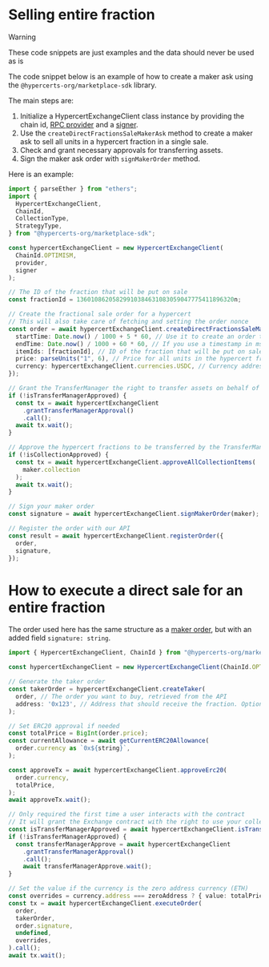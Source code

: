 # Selling entire fraction

> [!WARNING]
>
> These code snippets are just examples and the data should never be used as is

The code snippet below is an example of how to create a maker ask using the `@hypercerts-org/marketplace-sdk` library.

The main steps are:

1. Initialize a HypercertExchangeClient class instance by providing the chain id, [RPC provider](https://docs.ethers.io/v6/api/providers/) and a [signer](https://docs.ethers.org/v6/api/providers/#Signer).
2. Use the `createDirectFractionsSaleMakerAsk` method to create a maker ask to sell all units in a hypercert fraction in a single sale.
3. Check and grant necessary approvals for transferring assets.
4. Sign the maker ask order with `signMakerOrder` method.

Here is an example:

```ts
import { parseEther } from "ethers";
import {
  HypercertExchangeClient,
  ChainId,
  CollectionType,
  StrategyType,
} from "@hypercerts-org/marketplace-sdk";

const hypercertExchangeClient = new HypercertExchangeClient(
  ChainId.OPTIMISM,
  provider,
  signer
);

// The ID of the fraction that will be put on sale
const fractionId = 13601086205829910384631083059047775411896320n;

// Create the fractional sale order for a hypercert
// This will also take care of fetching and setting the order nonce
const order = await hypercertExchangeClient.createDirectFractionsSaleMakerAsk({
  startTime: Date.now() / 1000 + 5 * 60, // Use it to create an order that will be valid 5 minutes from now (Optional, defaults to the current timestamp in seconds)
  endTime: Date.now() / 1000 + 60 * 60, // If you use a timestamp in ms, the function will revert (this order will be valid for one hour)
  itemIds: [fractionId], // ID of the fraction that will be put on sale
  price: parseUnits("1", 6), // Price for all units in the hypercert fraction, in this example we're selling for 1 USDC.
  currency: hypercertExchangeClient.currencies.USDC, // Currency address (0x0 for ETH)
});

// Grant the TransferManager the right to transfer assets on behalf of the Hypercert Exchange Protocol
if (!isTransferManagerApproved) {
  const tx = await hypercertExchangeClient
    .grantTransferManagerApproval()
    .call();
  await tx.wait();
}

// Approve the hypercert fractions to be transferred by the TransferManager
if (!isCollectionApproved) {
  const tx = await hypercertExchangeClient.approveAllCollectionItems(
    maker.collection
  );
  await tx.wait();
}

// Sign your maker order
const signature = await hypercertExchangeClient.signMakerOrder(maker);

// Register the order with our API
const result = await hypercertExchangeClient.registerOrder({
  order,
  signature,
});
```

# How to execute a direct sale for an entire fraction

The order used here has the same structure as a [maker order](../src/types.ts#L116), but with an added field `signature: string`.

```ts
import { HypercertExchangeClient, ChainId } from "@hypercerts-org/marketplace-sdk";

const hypercertExchangeClient = new HypercertExchangeClient(ChainId.OPTIMISM, provider, signer);

// Generate the taker order
const takerOrder = hypercertExchangeClient.createTaker(
  order, // The order you want to buy, retrieved from the API
  address: '0x123', // Address that should receive the fraction. Optional, defaults to the used wallet's address.
);

// Set ERC20 approval if needed
const totalPrice = BigInt(order.price);
const currentAllowance = await getCurrentERC20Allowance(
  order.currency as `0x${string}`,
);

const approveTx = await hypercertExchangeClient.approveErc20(
  order.currency,
  totalPrice,
);
await approveTx.wait();

// Only required the first time a user interacts with the contract
// It will grant the Exchange contract with the right to use your collections approvals done on the transfer manager.
const isTransferManagerApproved = await hypercertExchangeClient.isTransferManagerApproved();
if (!isTransferManagerApproved) {
  const transferManagerApprove = await hypercertExchangeClient
    .grantTransferManagerApproval()
    .call();
    await transferManagerApprove.wait();
}

// Set the value if the currency is the zero address currency (ETH)
const overrides = currency.address === zeroAddress ? { value: totalPrice } : undefined;
const tx = await hypercertExchangeClient.executeOrder(
  order,
  takerOrder,
  order.signature,
  undefined,
  overrides,
).call();
await tx.wait();
```
